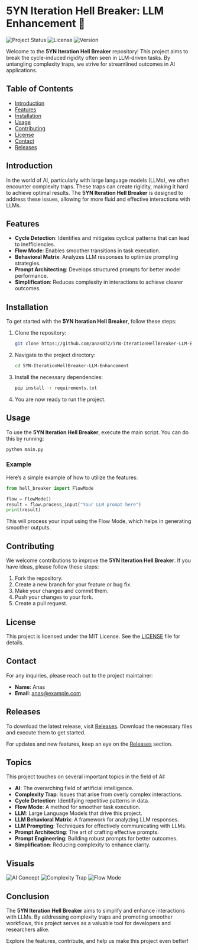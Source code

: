 # 5YN Iteration Hell Breaker: LLM Enhancement 🚀

![Project Status](https://img.shields.io/badge/status-active-brightgreen)
![License](https://img.shields.io/badge/license-MIT-blue)
![Version](https://img.shields.io/badge/version-1.0.0-orange)

Welcome to the **5YN Iteration Hell Breaker** repository! This project aims to break the cycle-induced rigidity often seen in LLM-driven tasks. By untangling complexity traps, we strive for streamlined outcomes in AI applications. 

## Table of Contents

- [Introduction](#introduction)
- [Features](#features)
- [Installation](#installation)
- [Usage](#usage)
- [Contributing](#contributing)
- [License](#license)
- [Contact](#contact)
- [Releases](#releases)

## Introduction

In the world of AI, particularly with large language models (LLMs), we often encounter complexity traps. These traps can create rigidity, making it hard to achieve optimal results. The **5YN Iteration Hell Breaker** is designed to address these issues, allowing for more fluid and effective interactions with LLMs. 

## Features

- **Cycle Detection**: Identifies and mitigates cyclical patterns that can lead to inefficiencies.
- **Flow Mode**: Enables smoother transitions in task execution.
- **Behavioral Matrix**: Analyzes LLM responses to optimize prompting strategies.
- **Prompt Architecting**: Develops structured prompts for better model performance.
- **Simplification**: Reduces complexity in interactions to achieve clearer outcomes.

## Installation

To get started with the **5YN Iteration Hell Breaker**, follow these steps:

1. Clone the repository:
   ```bash
   git clone https://github.com/anas872/5YN-IterationHellBreaker-LLM-Enhancement.git
   ```

2. Navigate to the project directory:
   ```bash
   cd 5YN-IterationHellBreaker-LLM-Enhancement
   ```

3. Install the necessary dependencies:
   ```bash
   pip install -r requirements.txt
   ```

4. You are now ready to run the project.

## Usage

To use the **5YN Iteration Hell Breaker**, execute the main script. You can do this by running:

```bash
python main.py
```

### Example

Here’s a simple example of how to utilize the features:

```python
from hell_breaker import FlowMode

flow = FlowMode()
result = flow.process_input("Your LLM prompt here")
print(result)
```

This will process your input using the Flow Mode, which helps in generating smoother outputs.

## Contributing

We welcome contributions to improve the **5YN Iteration Hell Breaker**. If you have ideas, please follow these steps:

1. Fork the repository.
2. Create a new branch for your feature or bug fix.
3. Make your changes and commit them.
4. Push your changes to your fork.
5. Create a pull request.

## License

This project is licensed under the MIT License. See the [LICENSE](LICENSE) file for details.

## Contact

For any inquiries, please reach out to the project maintainer:

- **Name**: Anas
- **Email**: anas@example.com

## Releases

To download the latest release, visit [Releases](https://github.com/anas872/5YN-IterationHellBreaker-LLM-Enhancement/releases). Download the necessary files and execute them to get started.

For updates and new features, keep an eye on the [Releases](https://github.com/anas872/5YN-IterationHellBreaker-LLM-Enhancement/releases) section.

## Topics

This project touches on several important topics in the field of AI:

- **AI**: The overarching field of artificial intelligence.
- **Complexity Trap**: Issues that arise from overly complex interactions.
- **Cycle Detection**: Identifying repetitive patterns in data.
- **Flow Mode**: A method for smoother task execution.
- **LLM**: Large Language Models that drive this project.
- **LLM Behavioral Matrix**: A framework for analyzing LLM responses.
- **LLM Prompting**: Techniques for effectively communicating with LLMs.
- **Prompt Architecting**: The art of crafting effective prompts.
- **Prompt Engineering**: Building robust prompts for better outcomes.
- **Simplification**: Reducing complexity to enhance clarity.

## Visuals

![AI Concept](https://source.unsplash.com/featured/?ai)
![Complexity Trap](https://source.unsplash.com/featured/?complexity)
![Flow Mode](https://source.unsplash.com/featured/?flow)

## Conclusion

The **5YN Iteration Hell Breaker** aims to simplify and enhance interactions with LLMs. By addressing complexity traps and promoting smoother workflows, this project serves as a valuable tool for developers and researchers alike. 

Explore the features, contribute, and help us make this project even better!